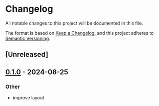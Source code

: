 # Changelog
All notable changes to this project will be documented in this file.

The format is based on [Keep a Changelog](https://keepachangelog.com/en/1.0.0/),
and this project adheres to [Semantic Versioning](https://semver.org/spec/v2.0.0.html).

## [Unreleased]

## [0.1.0](https://github.com/ifiokjr/edgedb_codegen/releases/tag/edgedb_codegen_core-v0.1.0) - 2024-08-25

### Other
- improve layout

